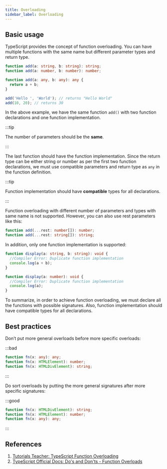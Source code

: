 ```yaml
---
title: Overloading
sidebar_label: Overloading
---
```


## Basic usage

TypeScript provides the concept of function overloading. You can have multiple functions with the same name but different parameter types and return type.

```ts
function add(a: string, b: string): string;
function add(a: number, b: number): number;

function add(a: any, b: any): any {
  return a + b;
}

add('Hello ', 'World'); // returns "Hello World"
add(10, 20); // returns 30
```

In the above example, we have the same function `add()` with two function declarations and one function implementation.

:::tip

The number of parameters should be the **same**.

:::

The last function should have the function implementation. Since the return type can be either string or number as per the first two function declarations, we must use compatible parameters and return type as `any` in the function definition.

:::tip

Function implementation should have **compatible** types for all declarations.

:::

Function overloading with different number of parameters and types with same name is not supported. However, you can also use rest parameters like this:

```ts
function add(...rest: number[]): number;
function add(...rest: string[]): string;
```

In addition, only one function implementation is supported:

```ts
function display(a: string, b: string): void {
  //Compiler Error: Duplicate function implementation
  console.log(a + b);
}

function display(a: number): void {
  //Compiler Error: Duplicate function implementation
  console.log(a);
}
```

To summarize, in order to achieve function overloading, we must declare all the functions with possible signatures. Also, function implementation should have compatible types for all declarations.

## Best practices

Don’t put more general overloads before more specific overloads:

:::bad

```ts
function fn(x: any): any;
function fn(x: HTMLElement): number;
function fn(x: HTMLDivElement): string;
```

:::

Do sort overloads by putting the more general signatures after more specific signatures:

:::good

```ts
function fn(x: HTMLDivElement): string;
function fn(x: HTMLElement): number;
function fn(x: any): any;
```

:::

## References

1. [Tutorials Teacher: TypeScript Function Overloading](https://www.tutorialsteacher.com/typescript/function-overloading)
2. [TypeScript Official Docs: Do's and Don'ts - Function Overloads](https://www.typescriptlang.org/docs/handbook/declaration-files/do-s-and-don-ts.html#function-overloads)
